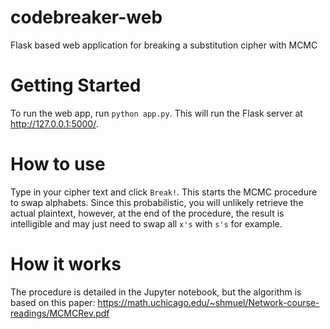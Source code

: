 # codebreaker-web
Flask based web application for breaking a substitution cipher with MCMC

# Getting Started
To run the web app, run `python app.py`.  This will run the Flask server at http://127.0.0.1:5000/.

# How to use
Type in your cipher text and click `Break!`.  This starts the MCMC procedure to swap alphabets.  Since this probabilistic, you will unlikely retrieve the actual plaintext, however, at the end of the procedure, the result is intelligible and may just need to swap all `x's` with `s's` for example.

# How it works
The procedure is detailed in the Jupyter notebook, but the algorithm is based on this paper: https://math.uchicago.edu/~shmuel/Network-course-readings/MCMCRev.pdf
